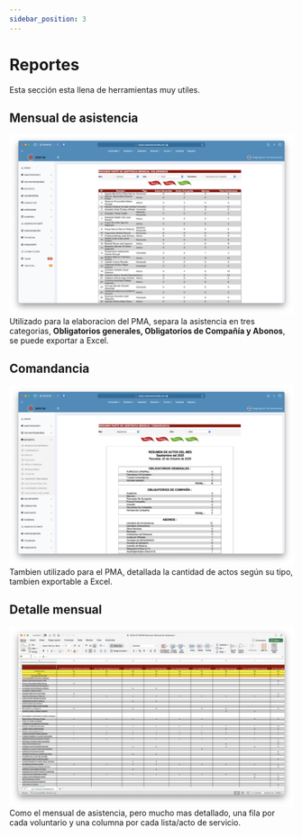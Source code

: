 ```yaml
---
sidebar_position: 3
---
```


# Reportes
Esta sección esta llena de herramientas muy utiles.

## Mensual de asistencia
![Mensual de asistencia](../../static/img/mensual_asistencia.png)
Utilizado para la elaboracion del PMA, separa la asistencia en tres categorias, **Obligatorios generales, Obligatorios de Compañía y Abonos**, se puede exportar a Excel.

## Comandancia
![Comandancia](../../static/img/sispar_comandancia.png)
Tambien utilizado para el PMA, detallada la cantidad de actos según su tipo, tambien exportable a Excel.

## Detalle mensual
![Detalle mensual](../../static/img/detalle_mensual.png)
Como el mensual de asistencia, pero mucho mas detallado, una fila por cada voluntario y una columna por cada lista/acto de servicio.